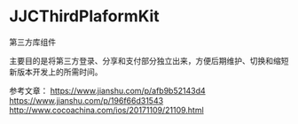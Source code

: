 # JJCThirdPlaformKit
第三方库组件

主要目的是将第三方登录、分享和支付部分独立出来，方便后期维护、切换和缩短新版本开发上的所需时间。

参考文章：
https://www.jianshu.com/p/afb9b52143d4
https://www.jianshu.com/p/196f66d31543
http://www.cocoachina.com/ios/20171109/21109.html
